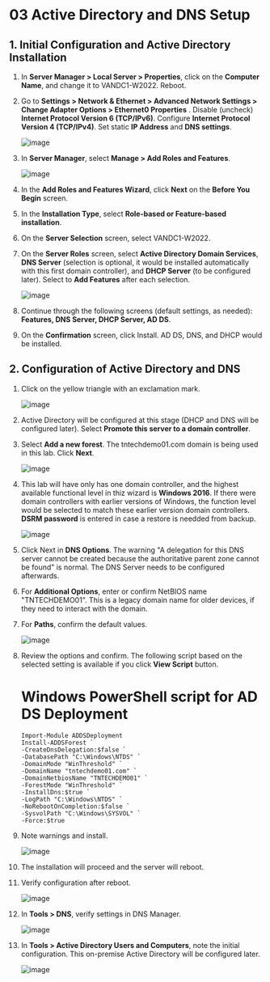 # 03 Active Directory and DNS Setup

## 1. Initial Configuration and Active Directory Installation

1. In **Server Manager > Local Server > Properties**, click on the **Computer Name**, and change it to VANDC1-W2022. Reboot.
   
3. Go to **Settings > Network & Ethernet > Advanced Network Settings > Change Adapter Options > Ethernet0 Properties** .
   Disable (uncheck) **Internet Protocol Version 6 (TCP/IPv6)**.
   Configure **Internet Protocol Version 4 (TCP/IPv4)**. Set static **IP Address** and **DNS settings**.

   ![image](https://github.com/user-attachments/assets/6cde8a6b-a513-49b6-8574-b695e5d2d373)

4. In **Server Manager**, select **Manage > Add Roles and Features**.

   ![image](https://github.com/user-attachments/assets/94157b25-0c8b-4495-8b91-f987e9bfb4ef)

5. In the **Add Roles and Features Wizard**, click **Next** on the **Before You Begin** screen.

6. In the **Installation Type**, select **Role-based or Feature-based installation**.

7. On the **Server Selection** screen, select VANDC1-W2022.
   
8. On the **Server Roles** screen, select **Active Directory Domain Services**, **DNS Server** (selection is optional, it would be installed automatically with this first domain controller), and **DHCP Server** (to be configured later).   Select to **Add Features** after each selection.

   ![image](https://github.com/user-attachments/assets/f4add9e4-f000-41b0-b575-92f479644b29)

9. Continue through the following screens (default settings, as needed): **Features, DNS Server, DHCP Server, AD DS**.

10. On the **Confirmation** screen, click Install.  AD DS, DNS, and DHCP would be installed.

## 2. Configuration of Active Directory and DNS

1. Click on the yellow triangle with an exclamation mark. 

    ![image](https://github.com/user-attachments/assets/9e21c560-3986-49dd-8caa-6532dc41cae5)

2. Active Directory will be configured at this stage (DHCP and DNS will be configured later). Select **Promote this server to a domain controller**.

3. Select **Add a new forest**.  The tntechdemo01.com domain is being used in this lab.  Click **Next**.

    ![image](https://github.com/user-attachments/assets/2204b6f5-6d76-415b-b116-ab85297f6a07)

4. This lab will have only has one domain controller, and the highest available functional level in thiz wizard is **Windows 2016**.  If there were domain controllers with earlier versions of Windows, the function level would be selected to match these earlier version domain controllers. **DSRM password** is entered in case a restore is needded from backup.

     ![image](https://github.com/user-attachments/assets/89b03d4c-7fed-4088-973a-c79eccb221b0)

5. Click Next in **DNS Options**.  The warning "A delegation for this DNS server cannot be created because the authoritative parent zone cannot be found" is normal.  The DNS Server needs to be configured afterwards.
    
6. For **Additional Options**, enter or confirm NetBIOS name "TNTECHDEMO01".  This is a legacy domain name for older devices, if they need to interact with the domain.

7. For **Paths**, confirm the default values.

    ![image](https://github.com/user-attachments/assets/d26514c6-9db9-4ca3-abad-17c1ed9e61ac)

8. Review the options and confirm.  The following script based on the selected setting is available if you click **View Script** button.

   # Windows PowerShell script for AD DS Deployment
   ```
   Import-Module ADDSDeployment
   Install-ADDSForest `
   -CreateDnsDelegation:$false `
   -DatabasePath "C:\Windows\NTDS" `
   -DomainMode "WinThreshold" `
   -DomainName "tntechdemo01.com" `
   -DomainNetbiosName "TNTECHDEMO01" `
   -ForestMode "WinThreshold" `
   -InstallDns:$true `
   -LogPath "C:\Windows\NTDS" `
   -NoRebootOnCompletion:$false `
   -SysvolPath "C:\Windows\SYSVOL" `
   -Force:$true
   ```


9. Note warnings and install.

     ![image](https://github.com/user-attachments/assets/3deaa2b1-5dcb-44d7-bbbf-587807c0d934)

10.  The installation will proceed and the server will reboot.

11.  Verify configuration after reboot.

     ![image](https://github.com/user-attachments/assets/16bc697c-f9bd-4d21-aebf-7545c4386db8)

13. In **Tools > DNS**, verify settings in DNS Manager.

     ![image](https://github.com/user-attachments/assets/5c7c3928-73af-409e-a68b-4143801c72c6)

14. In **Tools > Active Directory Users and Computers**, note the initial configuration.  This on-premise Active Directory will be configured later.

    ![image](https://github.com/user-attachments/assets/043f9e04-7b69-4870-b4f8-4b4eecf7c980)

